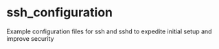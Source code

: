 # ssh_configuration
Example configuration files for ssh and sshd to expedite initial setup and improve security
